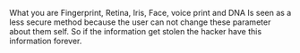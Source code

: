 What you are
Fingerprint, Retina, Iris, Face, voice print and DNA
Is seen as a less secure method because the user can not change these parameter about them self. So if the information get stolen the hacker have this information forever. 